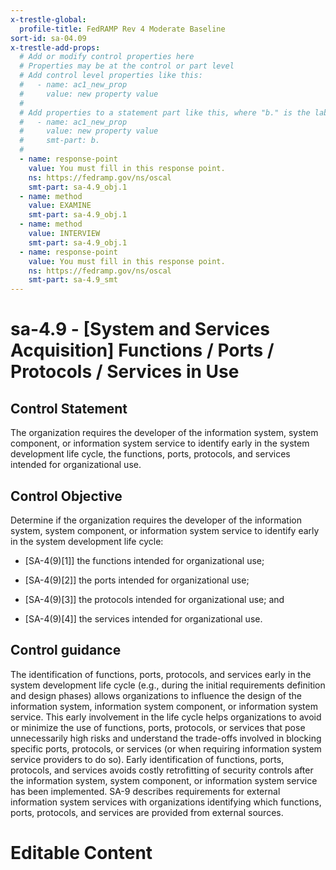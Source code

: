 ```yaml
---
x-trestle-global:
  profile-title: FedRAMP Rev 4 Moderate Baseline
sort-id: sa-04.09
x-trestle-add-props:
  # Add or modify control properties here
  # Properties may be at the control or part level
  # Add control level properties like this:
  #   - name: ac1_new_prop
  #     value: new property value
  #
  # Add properties to a statement part like this, where "b." is the label of the target statement part
  #   - name: ac1_new_prop
  #     value: new property value
  #     smt-part: b.
  #
  - name: response-point
    value: You must fill in this response point.
    ns: https://fedramp.gov/ns/oscal
    smt-part: sa-4.9_obj.1
  - name: method
    value: EXAMINE
    smt-part: sa-4.9_obj.1
  - name: method
    value: INTERVIEW
    smt-part: sa-4.9_obj.1
  - name: response-point
    value: You must fill in this response point.
    ns: https://fedramp.gov/ns/oscal
    smt-part: sa-4.9_smt
---
```


# sa-4.9 - \[System and Services Acquisition\] Functions / Ports / Protocols / Services in Use

## Control Statement

The organization requires the developer of the information system, system component, or information system service to identify early in the system development life cycle, the functions, ports, protocols, and services intended for organizational use.

## Control Objective

Determine if the organization requires the developer of the information system, system component, or information system service to identify early in the system development life cycle:

- \[SA-4(9)[1]\] the functions intended for organizational use;

- \[SA-4(9)[2]\] the ports intended for organizational use;

- \[SA-4(9)[3]\] the protocols intended for organizational use; and

- \[SA-4(9)[4]\] the services intended for organizational use.

## Control guidance

The identification of functions, ports, protocols, and services early in the system development life cycle (e.g., during the initial requirements definition and design phases) allows organizations to influence the design of the information system, information system component, or information system service. This early involvement in the life cycle helps organizations to avoid or minimize the use of functions, ports, protocols, or services that pose unnecessarily high risks and understand the trade-offs involved in blocking specific ports, protocols, or services (or when requiring information system service providers to do so). Early identification of functions, ports, protocols, and services avoids costly retrofitting of security controls after the information system, system component, or information system service has been implemented. SA-9 describes requirements for external information system services with organizations identifying which functions, ports, protocols, and services are provided from external sources.

# Editable Content

<!-- Make additions and edits below -->
<!-- The above represents the contents of the control as received by the profile, prior to additions. -->
<!-- If the profile makes additions to the control, they will appear below. -->
<!-- The above markdown may not be edited but you may edit the content below, and/or introduce new additions to be made by the profile. -->
<!-- If there is a yaml header at the top, parameter values may be edited. Use --set-parameters to incorporate the changes during assembly. -->
<!-- The content here will then replace what is in the profile for this control, after running profile-assemble. -->
<!-- The added parts in the profile for this control are below.  You may edit them and/or add new ones. -->
<!-- Each addition must have a heading either of the form ## Control my_addition_name -->
<!-- or ## Part a. (where the a. refers to one of the control statement labels.) -->
<!-- "## Control" parts are new parts added after the statement part. -->
<!-- "## Part" parts are new parts added into the top-level statement part with that label. -->
<!-- Subparts may be added with nested hash levels of the form ### My Subpart Name -->
<!-- underneath the parent ## Control or ## Part being added -->
<!-- See https://ibm.github.io/compliance-trestle/tutorials/ssp_profile_catalog_authoring/ssp_profile_catalog_authoring for guidance. -->
